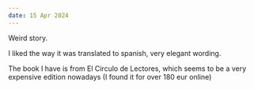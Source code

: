 ```yaml
---
date: 15 Apr 2024
---
```


Weird story.

I liked the way it was translated to spanish, very elegant wording.

The book I have is from El Circulo de Lectores, which seems to be
a very expensive edition nowadays (I found it for over 180 eur online)
